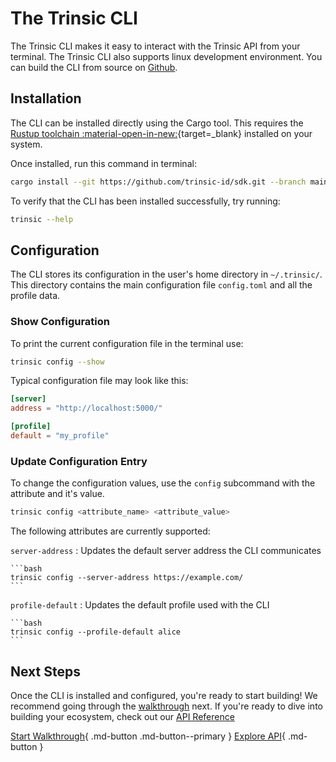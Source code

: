 # The Trinsic CLI

The Trinsic CLI makes it easy to interact with the Trinsic API from your terminal. The Trinsic CLI also supports linux development environment. You can build the CLI from source on [Github](https://github.com/trinsic-id/sdk/cli).


## Installation

The CLI can be installed directly using the Cargo tool. This requires the [Rustup toolchain :material-open-in-new:](https://www.rust-lang.org/tools/install){target=_blank} installed on your system.

Once installed, run this command in terminal:

```bash
cargo install --git https://github.com/trinsic-id/sdk.git --branch main
```

To verify that the CLI has been installed successfully, try running:

```bash
trinsic --help
```

## Configuration

The CLI stores its configuration in the user's home directory in `~/.trinsic/`. This directory contains the main configuration file `config.toml` and all the profile data.

### Show Configuration

To print the current configuration file in the terminal use:

```bash
trinsic config --show
```

Typical configuration file may look like this:

```toml
[server]
address = "http://localhost:5000/"

[profile]
default = "my_profile"
```

### Update Configuration Entry

To change the configuration values, use the `config` subcommand with the attribute and it's value.

```bash
trinsic config <attribute_name> <attribute_value>
```

The following attributes are currently supported:

`server-address`
:   Updates the default server address the CLI communicates

    ```bash
    trinsic config --server-address https://example.com/
    ```

`profile-default`
:   Updates the default profile used with the CLI

    ```bash
    trinsic config --profile-default alice
    ```

## Next Steps

Once the CLI is installed and configured, you're ready to start building! We recommend going through the [walkthrough](./vaccination-cli.md) next. If you're ready to dive into building your ecosystem, check out our [API Reference](/reference/index.md)

[Start Walkthrough](./vaccination-cli.md){ .md-button .md-button--primary } [Explore API](/reference/index.md){ .md-button }
